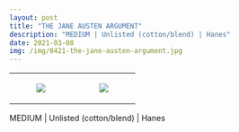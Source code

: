 ```yaml
---
layout: post
title: "THE JANE AUSTEN ARGUMENT"
description: "MEDIUM | Unlisted (cotton/blend) | Hanes"
date: 2021-03-08
img: /img/0421-the-jane-austen-argument.jpg
---
```




<table style="width:100%;"><tr><td style="vertical-align:top;">
      <figure class="tmblr-full" data-orig-height="2048" data-orig-width="1365" data-orig-src="https://concertshirts.netlify.app/shirts/0421/0421-01.jpg"><img src="https://64.media.tumblr.com/a114b0f952565bc1f070f40e87615c18/29c370d0034757a5-7e/s540x810/26b0315412ec76d141d0822577a8c4b89c557020.jpg" data-orig-height="2048" data-orig-width="1365" data-orig-src="https://concertshirts.netlify.app/shirts/0421/0421-01.jpg"/></figure></td>
    <td style="vertical-align:top;">
      <figure class="tmblr-full" data-orig-height="2048" data-orig-width="1365" data-orig-src="https://concertshirts.netlify.app/shirts/0421/0421-02.jpg"><img src="https://64.media.tumblr.com/a8dbbfa96acdc804f46f84e38ccb4986/29c370d0034757a5-e5/s540x810/9e1d0b126556a8cf8247e4abac85549cbbf74a9e.jpg" data-orig-height="2048" data-orig-width="1365" data-orig-src="https://concertshirts.netlify.app/shirts/0421/0421-02.jpg"/></figure></td>
  </tr></table><p>
  MEDIUM | Unlisted (cotton/blend) | Hanes
</p>
